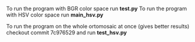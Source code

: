 To run the program with BGR color space run **test.py**
To run the program with HSV color space run **main_hsv.py**

To run the program on the whole ortomosaic at once (gives better results) checkout commit 7c976529 and run **test_hsv.py**
